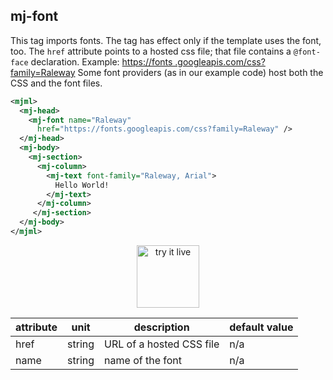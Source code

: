## mj-font

This tag imports fonts.
The tag has effect only if the template uses the font, too. 
The `href` attribute points to a hosted css file; that file contains a `@font-face` declaration.
Example: [https://fonts
.googleapis.com/css?family=Raleway](https://fonts.googleapis.com/css?family=Raleway)
Some font providers (as in our example code) host both the CSS and the font files.

 ```xml
 <mjml>
   <mj-head>
     <mj-font name="Raleway"
       href="https://fonts.googleapis.com/css?family=Raleway" />
   </mj-head>
   <mj-body>
     <mj-section>
       <mj-column>
         <mj-text font-family="Raleway, Arial">
           Hello World!
         </mj-text>
       </mj-column>
      </mj-section>
   </mj-body>
 </mjml>
 ```

<p align="center">
  <a href="https://mjml.io/try-it-live/components/head-font">
    <img width="100px" src="https://mjml.io/assets/img/svg/TRYITLIVE.svg" alt="try it live" />
  </a>
</p>

attribute   | unit     | description                | default value
------------|----------|----------------------------|---------------
href        | string   | URL of a hosted CSS file   | n/a
name        | string   | name of the font           | n/a
